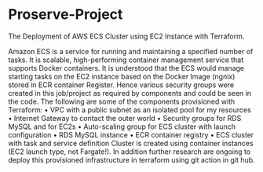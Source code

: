 # Proserve-Project
The Deployment of AWS ECS Cluster using EC2 Instance with Terraform.

Amazon ECS is a service for running and maintaining a specified number of tasks. It is scalable, high-performing container management service that supports Docker containers. 
It is understood that the ECS would manage starting tasks on the EC2 instance based on the Docker Image (ngnix) stored in ECR container Register. Hence various security groups were created in this job/project as required by components and could be seen in the code. The following are some of the components provisioned with Terraform: 
•	VPC with a public subnet as an isolated pool for my resources
•	Internet Gateway to contact the outer world
•	Security groups for RDS MySQL and for EC2s
•	Auto-scaling group for ECS cluster with launch configuration
•	RDS MySQL instance
•	ECR container registry
•	ECS cluster with task and service definition
Cluster is created using container instances (EC2 launch type, not Fargate!).
In addition further research are ongoing to deploy this provisioned infrastructure in terraform using git action in git hub.
